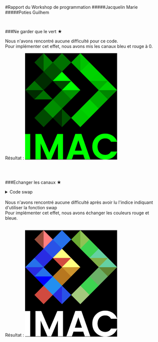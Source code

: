 #Rapport du Workshop de programmation
#####Jacquelin Marie
#####Poties Guilhem

<br/>

###Ne garder que le vert ★
</br>

Nous n'avons rencontré aucune difficulté pour ce code.</br>
Pour implémenter cet effet, nous avons mis les canaux bleu et rouge à 0.
</br>

Résultat : 
![image](./output/neGarderQueLeVert.png)

</br>
</br>

###Echanger les canaux ★
<details><summary>Code swap</summary>

```cpp
std::swap(image.pixel(x, y).r, image.pixel(x, y).b);
```
</details>
</br>
Nous n'avons rencontré aucune difficulté après avoir lu l'indice indiquant d'utiliser la fonction swap</br>
Pour implémenter cet effet, nous avons échanger les couleurs rouge et bleue.
</br>
</br>

Résultat : 
![image](./output/echangerLesCanaux.png)
</br>
</br>